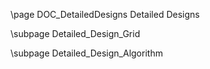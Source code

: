 \page DOC_DetailedDesigns Detailed Designs

\subpage Detailed_Design_Grid

\subpage Detailed_Design_Algorithm
